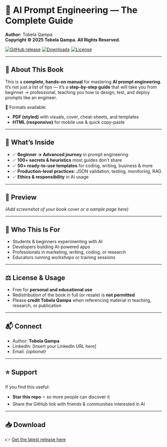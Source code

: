 # 📖 AI Prompt Engineering — The Complete Guide
**Author:** Tobela Qampa  
**Copyright © 2025 Tobela Qampa. All Rights Reserved.**

[![GitHub release](https://img.shields.io/github/v/release/heisizzy/Prompt-Engineering?color=blue)](https://github.com/heisizzy/Prompt-Engineering/releases)
[![Downloads](https://img.shields.io/github/downloads/heisizzy/Prompt-Engineering/total?color=green)](https://github.com/heisizzy/Prompt-Engineering/releases)
[![License](https://img.shields.io/badge/license-All%20Rights%20Reserved-red)](LICENSE)

---

## 🔎 About This Book
This is a **complete, hands-on manual** for mastering **AI prompt engineering**.  
It’s not just a list of tips — it’s a **step-by-step guide** that will take you from beginner → professional, teaching you how to design, test, and deploy prompts like an engineer.

📘 Formats available:
- **PDF (styled)** with visuals, cover, cheat-sheets, and templates  
- **HTML (responsive)** for mobile use & quick copy-paste  

---

## 📂 What’s Inside
- ✅ **Beginner → Advanced journey** in prompt engineering  
- ✅ **100+ secrets & heuristics** most guides don’t share  
- ✅ **50+ ready-to-use templates** for coding, writing, business & more  
- ✅ **Production-level practices**: JSON validation, testing, monitoring, RAG  
- ✅ **Ethics & responsibility** in AI usage  

---

## 📸 Preview
*(Add screenshot of your book cover or a sample page here)*  

---

## 🚀 Who This Is For
- Students & beginners experimenting with AI  
- Developers building AI-powered apps  
- Professionals in marketing, writing, coding, or research  
- Educators running workshops or training sessions  

---

## ⚖️ License & Usage
- Free for **personal and educational use**  
- Redistribution of the book in full (or resale) is **not permitted**  
- Please **credit Tobela Qampa** when referencing material in teaching, research, or publication  

---

## 📬 Connect
- Author: **Tobela Qampa**  
- LinkedIn: [Insert your LinkedIn URL here]  
- Email: *(optional)*  

---

## ⭐ Support
If you find this useful:  
- **Star this repo** ⭐ so more people can discover it  
- Share the GitHub link with friends & communities interested in AI  

---

## 📥 Download
👉 [Get the latest release here](https://github.com/heisizzy/Prompt-Engineering/releases)

